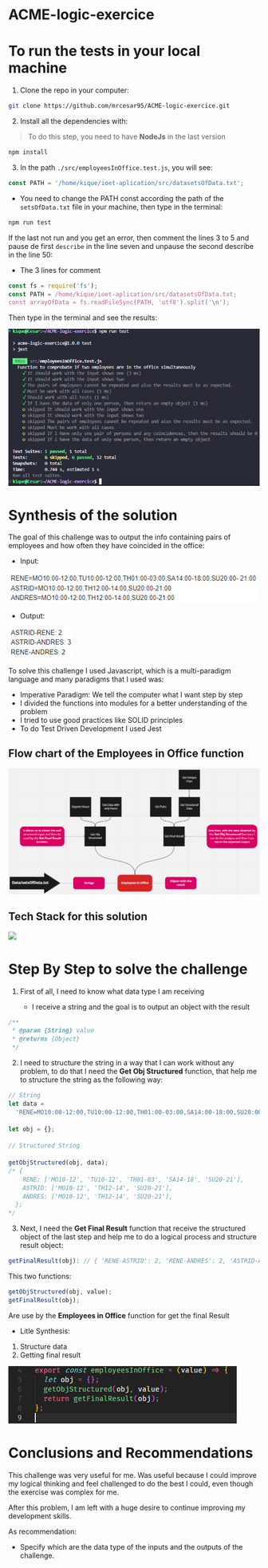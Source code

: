 # ACME-logic-exercice


# To run the tests in your local machine

1. Clone the repo in your computer:

```bash
git clone https://github.com/mrcesar95/ACME-logic-exercice.git
```

2. Install all the dependencies with:

> To do this step, you need to have **NodeJs** in the last version

```bash
npm install
```

3. In the path `./src/employeesInOffice.test.js`, you will see:

```js
const PATH = '/home/kique/ioet-aplication/src/datasetsOfData.txt';
```

- You need to change the PATH const according the path of the `setsOfData.txt` file in your machine, then type in the terminal:

```bash
npm run test
```

If the last not run and you get an error, then comment the lines 3 to 5 and pause de first `describe` in the line seven and unpause the second describe in the line 50:

- The 3 lines for comment

```js
const fs = require('fs');
const PATH = /home/kique/ioet-aplication/src/datasetsOfData.txt;
const arrayOfData = fs.readFileSync(PATH, 'utf8').split('\n');
```


Then type in the terminal and see the results:

<img src="./images/Test.png">


# Synthesis of the solution

The goal of this challenge was to output the info containing pairs of employees and how often they have coincided in the office:

- Input:

<img src="./images/inputOne.png">

- Output:

<img src="./images/outputOne.png">

To solve this challenge I used Javascript, which is a multi-paradigm language and many paradigms that I used was:

- Imperative Paradigm: We tell the computer what I want step by step
- I divided the functions into modules for a better understanding of the problem
- I tried to use good practices like SOLID principles
- To do Test Driven Development I used Jest

## Flow chart of the **Employees in Office** function

<img src="./images/mental.png">

## Tech Stack for this solution

<img src="https://img.shields.io/badge/JavaScript-F7DF1E?style=for-the-badge&logo=javascript&logoColor=black">

# Step By Step to solve the challenge

1. First of all, I need to know what data type I am receiving

   - I receive a string and the goal is to output an object with the result

```js
/**
 * @param {String} value
 * @returns {Object}
 */
```

2. I need to structure the string in a way that I can work without any problem, to do that I need the **Get Obj Structured** function, that help me to structure the string as the following way:

```js
// String
let data =
  'RENE=MO10:00-12:00,TU10:00-12:00,TH01:00-03:00,SA14:00-18:00,SU20:00-21:00|ASTRID=MO10:00-12:00,TH12:00-14:00,SU20:00-21:00|ANDRES=MO10:00-12:00,TH12:00-14:00,SU20:00-21:00';

let obj = {};

// Structured String

getObjStructured(obj, data);
/* {
    RENE: ['MO10-12', 'TU10-12', 'TH01-03', 'SA14-18', 'SU20-21'],
    ASTRID: ['MO10-12', 'TH12-14', 'SU20-21'],
    ANDRES: ['MO10-12', 'TH12-14', 'SU20-21'],
  };
*/
```

3. Next, I need the **Get Final Result** function that receive the structured object of the last step and help me to do a logical process and structure result object:

```js
getFinalResult(obj): // { 'RENE-ASTRID': 2, 'RENE-ANDRES': 2, 'ASTRID-ANDRES': 3 }
```

This two functions:

```js
getObjStructured(obj, value);
getFinalResult(obj);
```

Are use by the **Employees in Office** function for get the final Result

- Litle Synthesis:

1. Structure data
2. Getting final result

<img src="./images/employees.png">

# Conclusions and Recommendations

This challenge was very useful for me. Was useful because I could improve my logical thinking and feel challenged to do the best I could, even though the exercise was complex for me.

After this problem, I am left with a huge desire to continue improving my development skills.

As recommendation:

- Specify which are the data type of the inputs and the outputs of the challenge.
